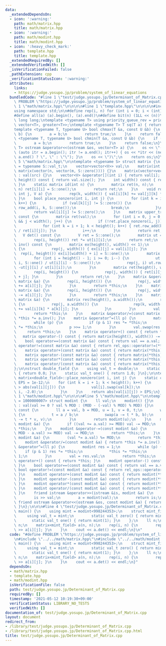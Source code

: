 ```yaml
---
data:
  _extendedDependsOn:
  - icon: ':warning:'
    path: math/matrix.hpp
    title: math/matrix.hpp
  - icon: ':warning:'
    path: math/modint.hpp
    title: math/modint.hpp
  - icon: ':heavy_check_mark:'
    path: template.hpp
    title: template.hpp
  _extendedRequiredBy: []
  _extendedVerifiedWith: []
  _isVerificationFailed: false
  _pathExtension: cpp
  _verificationStatusIcon: ':warning:'
  attributes:
    links:
    - https://judge.yosupo.jp/problem/system_of_linear_equations
  bundledCode: "#line 1 \"test/judge.yosupo.jp/Determinant_of_Matrix.cpp\"\n#define\
    \ PROBLEM \"https://judge.yosupo.jp/problem/system_of_linear_equations\"\n#line\
    \ 1 \"math/matrix.hpp\"\n\n\n\n#line 1 \"template.hpp\"\n\n\n\n#include <bits/stdc++.h>\n\
    using namespace std;\n\n#define rep(i, n) for (int i = 0; i < (int)(n); i++)\n\
    #define all(a) (a).begin(), (a).end()\n#define bit(n) (1LL << (n))\nusing ll =\
    \ long long;\ntemplate <typename T> using priority_queue_rev = priority_queue<T,\
    \ vector<T>, greater<T>>;\ntemplate <typename T> T sq(T a) { return a * a; }\n\
    template <typename T, typename U> bool chmax(T &a, const U &b) {\n    if (a <\
    \ b) {\n        a = b;\n        return true;\n    }\n    return false;\n}\ntemplate\
    \ <typename T, typename U> bool chmin(T &a, const U &b) {\n    if (b < a) {\n\
    \        a = b;\n        return true;\n    }\n    return false;\n}\ntemplate <typename\
    \ T> ostream &operator<<(ostream &os, vector<T> a) {\n    os << \"(\";\n    for\
    \ (auto itr = a.begin(); itr != a.end(); itr++) { os << *itr << (next(itr) !=\
    \ a.end() ? \", \" : \"\"); }\n    os << \")\";\n    return os;\n}\n\n\n#line\
    \ 5 \"math/matrix.hpp\"\n\ntemplate <typename S> struct matrix {\n    using V\
    \ = typename S::val_t;\n    vector<vector<V>> val;\n    matrix(int n, int m) :\
    \ matrix(vector(n, vector(m, S::zero()))) {}\n    matrix(vector<vector<V>> src)\
    \ : val(src) {}\n    vector<V> &operator[](int i) { return val[i]; }\n    int\
    \ height() const { return val.size(); }\n    int width() const { return val[0].size();\
    \ }\n    static matrix id(int n) {\n        matrix ret(n, n);\n        rep(i,\
    \ n) ret[i][i] = S::one();\n        return ret;\n    }\n    void row_add(int i,\
    \ int j, V a) {\n        rep(k, width()) { val[i][k] += val[j][k] * a; }\n   \
    \ }\n    bool place_nonzero(int i, int j) {\n        for (int k = i; k < height();\
    \ k++) {\n            if (val[k][j] != S::zero()) {\n                if (k > i)\
    \ row_add(i, k, S::one());\n                break;\n            }\n        }\n\
    \        return val[i][j] != S::zero();\n    }\n    matrix upper_triangular()\
    \ const {\n        matrix ret(val);\n        for (int i = 0, j = 0; i < height()\
    \ && j < width(); j++) {\n            if (!ret.place_nonzero(i, j)) continue;\n\
    \            for (int k = i + 1; k < height(); k++) { ret.row_add(k, i, -ret[k][j]\
    \ / ret[i][j]); }\n            i++;\n        }\n        return ret;\n    }\n \
    \   V det() const {\n        V ret = S::one();\n        matrix ut = upper_triangular();\n\
    \        rep(i, height()) ret *= ut[i][i];\n        return ret;\n    }\n    matrix\
    \ inv() const {\n        matrix ex(height(), width() << 1);\n        rep(i, height())\
    \ {\n            rep(j, width()) { ex[i][j] = val[i][j]; }\n        }\n      \
    \  rep(i, height()) ex[i][width() + i] = S::one();\n        matrix ut = ex.upper_triangular();\n\
    \        for (int i = height() - 1; i >= 0; i--) {\n            ut.row_add(i,\
    \ i, S::one() / ut[i][i] - S::one());\n            rep(j, i) ut.row_add(j, i,\
    \ -ut[j][i] / ut[i][i]);\n        }\n        matrix ret(height(), width());\n\
    \        rep(i, height()) {\n            rep(j, width()) { ret[i][j] = ut[i][width()\
    \ + j]; }\n        }\n        return ret;\n    }\n    matrix &operator+=(const\
    \ matrix &a) {\n        rep(i, height()) {\n            rep(j, width()) { val[i][j]\
    \ += a[i][j]; }\n        }\n        return *this;\n    }\n    matrix &operator-=(const\
    \ matrix &a) {\n        rep(i, height()) {\n            rep(j, width()) { val[i][j]\
    \ -= a[i][j]; }\n        }\n        return *this;\n    }\n    matrix &operator*=(const\
    \ matrix &a) {\n        matrix res(height(), a.width());\n        rep(i, height())\
    \ {\n            rep(j, a.width()) {\n                rep(k, width()) { res[i][j]\
    \ += val[i][k] * a[k][j]; }\n            }\n        }\n        val.swap(res.val);\n\
    \        return *this;\n    }\n    matrix &operator/=(const matrix &a) { return\
    \ *this *= a.inv(); }\n    matrix &operator^=(ll p) {\n        matrix res = matrix::id(height());\n\
    \        while (p) {\n            if (p & 1) res *= *this;\n            *this\
    \ *= *this;\n            p >>= 1;\n        }\n        val.swap(res.val);\n   \
    \     return *this;\n    }\n    matrix operator+() const { return *this; }\n \
    \   matrix operator-() const { return matrix(height(), width()) -= *this; }\n\
    \    bool operator==(const matrix &a) const { return val == a.val; }\n    bool\
    \ operator!=(const matrix &a) const { return rel_ops::operator!=(*this, a); }\n\
    \    matrix operator+(const matrix &a) const { return matrix(*this) += a; }\n\
    \    matrix operator-(const matrix &a) const { return matrix(*this) -= a; }\n\
    \    matrix operator*(const matrix &a) const { return matrix(*this) *= a; }\n\
    \    matrix operator/(const matrix &a) const { return matrix(*this) /= a; }\n\
    };\n\nstruct double_field {\n    using val_t = double;\n    static val_t zero()\
    \ { return 0.0; }\n    static val_t one() { return 1.0; }\n};\n\ntemplate <> bool\
    \ matrix<double_field>::place_nonzero(int i, int j) {\n    static constexpr double\
    \ EPS = 1e-12;\n    for (int k = i + 1; k < height(); k++) {\n        if (abs(val[k][j])\
    \ > abs(val[i][j])) {\n            val[i].swap(val[k]);\n            row_add(i,\
    \ i, -2.0);\n        }\n    }\n    return abs(val[i][j]) > EPS;\n};\n\n\n#line\
    \ 1 \"math/modint.hpp\"\n\n\n\n#line 5 \"math/modint.hpp\"\n\ntemplate <ll MOD\
    \ = 1000000007> struct modint {\n    ll val;\n    modint() {}\n    modint(ll val)\
    \ : val(val >= 0 ? val % MOD : (MOD - (-val) % MOD) % MOD) {}\n    modint inv()\
    \ const {\n        ll a = val, b = MOD, u = 1, v = 0, t;\n        while (b > 0)\
    \ {\n            t = a / b;\n            swap(a -= t * b, b);\n            swap(u\
    \ -= t * v, v);\n        }\n        return modint(u);\n    }\n    modint &operator+=(const\
    \ modint &a) {\n        if ((val += a.val) >= MOD) val -= MOD;\n        return\
    \ *this;\n    }\n    modint &operator-=(const modint &a) {\n        if ((val +=\
    \ MOD - a.val) >= MOD) val -= MOD;\n        return *this;\n    }\n    modint &operator*=(const\
    \ modint &a) {\n        (val *= a.val) %= MOD;\n        return *this;\n    }\n\
    \    modint &operator/=(const modint &a) { return *this *= a.inv(); }\n    modint\
    \ &operator^=(ll p) {\n        modint res = 1;\n        while (p) {\n        \
    \    if (p & 1) res *= *this;\n            *this *= *this;\n            p >>=\
    \ 1;\n        }\n        val = res.val;\n        return *this;\n    }\n    modint\
    \ operator+() const { return *this; }\n    modint operator-() const { return modint(-val);\
    \ }\n    bool operator==(const modint &a) const { return val == a.val; }\n   \
    \ bool operator!=(const modint &a) const { return rel_ops::operator!=(*this, a);\
    \ }\n    modint operator+(const modint &a) const { return modint(*this) += a;\
    \ }\n    modint operator-(const modint &a) const { return modint(*this) -= a;\
    \ }\n    modint operator*(const modint &a) const { return modint(*this) *= a;\
    \ }\n    modint operator/(const modint &a) const { return modint(*this) /= a;\
    \ }\n    friend istream &operator>>(istream &is, modint &a) {\n        ll val;\n\
    \        is >> val;\n        a = modint(val);\n        return is;\n    }\n   \
    \ friend ostream &operator<<(ostream &os, const modint &a) { return os << a.val;\
    \ }\n};\n\n\n#line 4 \"test/judge.yosupo.jp/Determinant_of_Matrix.cpp\"\n\nint\
    \ main() {\n    using mint = modint<998244353>;\n    struct mint_field {\n   \
    \     using val_t = mint;\n        static val_t zero() { return mint(0); }\n \
    \       static val_t one() { return mint(1); }\n    };\n    ll n;\n    cin >>\
    \ n;\n    matrix<mint_field> a(n, n);\n    rep(i, n) {\n        rep(j, n) { cin\
    \ >> a[i][j]; }\n    }\n    cout << a.det() << endl;\n}\n"
  code: "#define PROBLEM \"https://judge.yosupo.jp/problem/system_of_linear_equations\"\
    \n#include \"../../math/matrix.hpp\"\n#include \"../../math/modint.hpp\"\n\nint\
    \ main() {\n    using mint = modint<998244353>;\n    struct mint_field {\n   \
    \     using val_t = mint;\n        static val_t zero() { return mint(0); }\n \
    \       static val_t one() { return mint(1); }\n    };\n    ll n;\n    cin >>\
    \ n;\n    matrix<mint_field> a(n, n);\n    rep(i, n) {\n        rep(j, n) { cin\
    \ >> a[i][j]; }\n    }\n    cout << a.det() << endl;\n}"
  dependsOn:
  - math/matrix.hpp
  - template.hpp
  - math/modint.hpp
  isVerificationFile: false
  path: test/judge.yosupo.jp/Determinant_of_Matrix.cpp
  requiredBy: []
  timestamp: '2021-05-12 10:19:30+09:00'
  verificationStatus: LIBRARY_NO_TESTS
  verifiedWith: []
documentation_of: test/judge.yosupo.jp/Determinant_of_Matrix.cpp
layout: document
redirect_from:
- /library/test/judge.yosupo.jp/Determinant_of_Matrix.cpp
- /library/test/judge.yosupo.jp/Determinant_of_Matrix.cpp.html
title: test/judge.yosupo.jp/Determinant_of_Matrix.cpp
---
```

